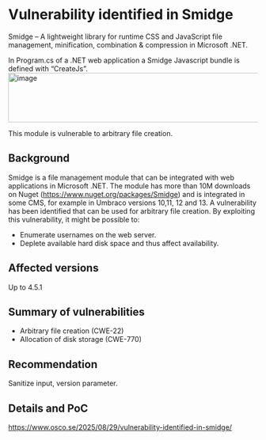 # Vulnerability identified in Smidge
Smidge – A lightweight library for runtime CSS and JavaScript file management, minification, combination & compression in Microsoft .NET.

In Program.cs of a .NET web application a Smidge Javascript bundle is defined with “CreateJs”. 
<img width="787" height="100" alt="image" src="https://github.com/user-attachments/assets/648d7dcd-2413-4df5-921d-832da92cd9f0" />

This module is vulnerable to arbitrary file creation.
## Background
Smidge is a file management module that can be integrated with web applications in Microsoft .NET. The module has more than 10M downloads on Nuget (https://www.nuget.org/packages/Smidge) and is integrated in some CMS, for example in Umbraco versions 10,11, 12 and 13.
A vulnerability has been identified that can be used for arbitrary file creation. By exploiting this vulnerability, it might be possible to:

- Enumerate usernames on the web server.
- Deplete available hard disk space and thus affect availability.


## Affected versions
Up to 4.5.1

## Summary of vulnerabilities
- Arbitrary file creation (CWE-22)
- Allocation of disk storage (CWE-770)

## Recommendation
Sanitize input, version parameter.

## Details and PoC
https://www.osco.se/2025/08/29/vulnerability-identified-in-smidge/

